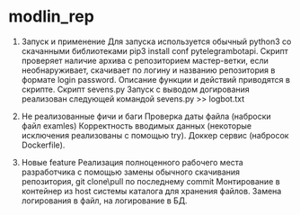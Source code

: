 # modlin_rep
1. Запуск и применение
Для запуска используется обычный python3 со скачанными библиотеками pip3 install conf pytelegrambotapi.
Скрипт проверяет наличие архива с репозиторием мастер-ветки, если необнаруживает, скачивает по логину и названию репозитория в формате login password.
Описание функции и действий приводятся в скрипте.
Скрипт sevens.py
Запуск  с выводом догирования реализован следующей командой sevens.py >> logbot.txt

2. Не реализованные фичи и баги
Проверка даты файла (наброски файл examles)
Корректность вводимых данных (некоторые исключения реализованы с помощью try).
Доккер сервис (набросок Dockerfile).

3. Новые feature
Реализация полноценного рабочего места разработчика с помощью замены обычного скачивания репозитория, git clone\pull по последнему commit
Монтирование в контейнер из host системы каталога для хранения файлов.
Замена логирования в файл, на логирование в БД.





